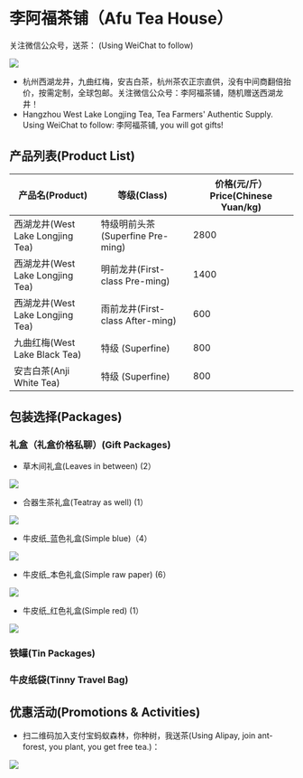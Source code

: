 # 李阿福茶铺（Afu Tea House）

关注微信公众号，送茶：
(Using WeiChat to follow)

![](weixin/assets/images/qrcode.jpg)

* 杭州西湖龙井，九曲红梅，安吉白茶，杭州茶农正宗直供，没有中间商翻倍抬价，按需定制，全球包邮。关注微信公众号：李阿福茶铺，随机赠送西湖龙井！
* Hangzhou West Lake Longjing Tea, Tea Farmers' Authentic Supply. Using WeiChat to follow: 李阿福茶铺, you will got gifts!

## 产品列表(Product List)

|产品名(Product)   |  等级(Class)       | 价格(元/斤）Price(Chinese Yuan/kg)|
| ---    |  ---       |  ---     |
|西湖龙井(West Lake Longjing Tea) | 特级明前头茶(Superfine Pre-ming) | 2800     |
|西湖龙井(West Lake Longjing Tea)  | 明前龙井(First-class Pre-ming)     | 1400    |
|西湖龙井(West Lake Longjing Tea)  | 雨前龙井(First-class After-ming)      | 600     |
|九曲红梅(West Lake Black Tea)  | 特级 (Superfine)        | 800     |
|安吉白茶(Anji White Tea) | 特级 (Superfine)        | 800     |

## 包装选择(Packages)

### 礼盒（礼盒价格私聊）(Gift Packages)

* 草木间礼盒(Leaves in between) (2）

![](weixin/assets/images/packages/草木间礼盒.png)

* 合器生茶礼盒(Teatray as well) (1）

![](weixin/assets/images/packages/合器生茶.jpeg)

* 牛皮纸_蓝色礼盒(Simple blue)（4）

![](weixin/assets/images/packages/牛皮纸_蓝色礼盒.png)

* 牛皮纸_本色礼盒(Simple raw paper) (6）

![](weixin/assets/images/packages/牛皮纸_本色礼盒.png)

* 牛皮纸_红色礼盒(Simple red) (1）

![](weixin/assets/images/packages/牛皮纸_红色礼盒.png)



### 铁罐(Tin Packages)

### 牛皮纸袋(Tinny Travel Bag)

## 优惠活动(Promotions & Activities)

* 扫二维码加入支付宝蚂蚁森林，你种树，我送茶(Using Alipay, join ant-forest, you plant, you get free tea.)：

![](donates/assets/images/mayisenlin.png)
